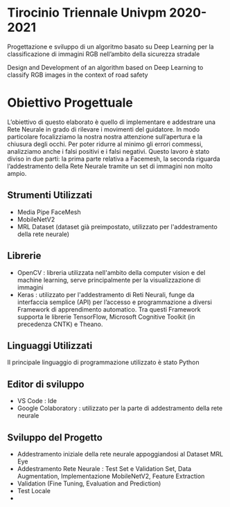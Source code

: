# Tirocinio Triennale Univpm 2020-2021
Progettazione e sviluppo di un algoritmo basato su Deep Learning per la classificazione di immagini RGB nell’ambito della sicurezza stradale 

Design and Development of an algorithm based on Deep Learning to classify RGB images in the context of road safety

# Obiettivo Progettuale
L’obiettivo di questo elaborato è quello di implementare e addestrare una Rete Neurale in grado di rilevare i movimenti del guidatore. In modo particolare focalizziamo la nostra nostra attenzione sull’apertura e la chiusura degli occhi. Per poter ridurre al minimo gli errori commessi, analizziamo anche i falsi positivi e i falsi negativi.
Questo lavoro è stato diviso in due parti: la prima parte relativa a Facemesh, la seconda riguarda l’addestramento della Rete Neurale tramite un set di immagini non molto ampio.


## Strumenti Utilizzati
- Media Pipe FaceMesh
- MobileNetV2
- MRL Dataset (dataset già preimpostato, utilizzato per l'addestramento della rete neurale)

## Librerie
- OpenCV : libreria utilizzata nell'ambito della computer vision e del machine learning, serve principalmente per la visualizzazione di immagini
- Keras : utilizzato per l'addestramento di Reti Neurali, funge da interfaccia semplice (API) per l’accesso e
programmazione a diversi Framework di apprendimento automatico.
Tra questi Framework supporta le librerie TensorFlow, Microsoft Cognitive Toolkit (in precedenza CNTK) e Theano.

## Linguaggi Utilizzati
Il principale linguaggio di programmazione utilizzato è stato Python

## Editor di sviluppo
- VS Code : Ide
- Google Colaboratory : utilizzato per la parte di addestramento della rete neurale

## Sviluppo del Progetto
- Addestramento iniziale della rete neurale appoggiandosi al Dataset MRL Eye 
- Addestramento Rete Neurale : Test Set e Validation Set, Data Augmentation, Implementazione MobileNetV2, Feature Extraction
- Validation (Fine Tuning, Evaluation and Prediction)
- Test Locale
- 


